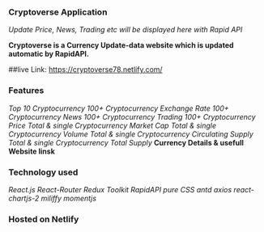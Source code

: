 ### Cryptoverse Application
  *Update Price, News, Trading etc will be displayed here with Rapid API*

  **Cryptoverse is a Currency Update-data website which is updated automatic by RapidAPI.**

##live Link: https://cryptoverse78.netlify.com/
  ### Features
  *Top 10 Cryptocurrency*
  *100+ Cryptocurrency Exchange Rate*
  *100+ Cryptocurrency News*
  *100+ Cryptocurrency Trading*
  *100+ Cryptocurrency Price*
  *Total & single Cryptocurrency Market Cap*
  *Total & single Cryptocurrency Volume*
  *Total & single Cryptocurrency Circulating Supply*
  *Total & single Cryptocurrency Total Supply*
  **Currency Details & usefull Website linsk**

  ### Technology used
  *React.js*
  *React-Router*
  *Redux Toolkit*
  *RapidAPI*
  *pure CSS*
  *antd*
  *axios*
  *react-chartjs-2*
  *miliffy*
  *momentjs*

  ### Hosted on Netlify



